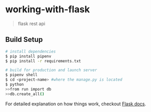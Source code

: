 # working-with-flask

> flask rest api

## Build Setup

```bash
# install dependencies
$ pip install pipenv
$ pip install -r requirements.txt

# build for production and launch server
$ pipenv shell
$ cd <project-name> #where the manage.py is located
$ python
>>from run import db
>>db.create_all()


```

For detailed explanation on how things work, checkout [Flask docs](http://flask.pocoo.org/docs/1.0/).
